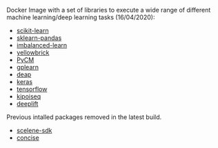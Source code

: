 Docker Image with a set of libraries to execute a wide range of different machine learning/deep learning tasks (16/04/2020):
  * [scikit-learn](http://scikit-learn.org/stable/)
  * [sklearn-pandas](https://github.com/scikit-learn-contrib/sklearn-pandas)
  * [imbalanced-learn](https://github.com/scikit-learn-contrib/imbalanced-learn)
  * [yellowbrick](https://www.scikit-yb.org/en/latest/)
  * [PyCM](https://github.com/sepandhaghighi/pycm#installation)
  * [gplearn](https://github.com/trevorstephens/gplearn)
  * [deap](https://github.com/DEAP/deap)
  * [keras](https://keras.io/)
  * [tensorflow](https://www.tensorflow.org/)
  * [kipoiseq](https://github.com/kipoi/kipoiseq)
  * [deeplift](https://github.com/kundajelab/deeplift)

Previous intalled packages removed in the latest build.
  * [scelene-sdk](https://selene.flatironinstitute.org/)
  * [concise](https://github.com/gagneurlab/concise)

